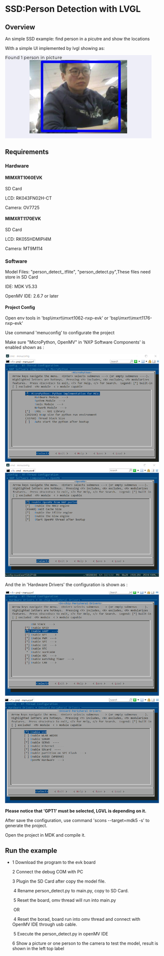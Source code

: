 # SSD:Person Detection with LVGL

## Overview

An simple SSD example: find person in a picutre and show the locations

With a simple UI implemented by lvgl showing as:

![Framework](example.jpg)

## Requirements

### Hardware

#### MIMXRT1060EVK

SD Card

LCD: RK043FN02H-CT

Camera: OV7725 

#### MIMXRT1170EVK

SD Card

LCD: RK055HDMIPI4M

Camera: MT9M114 

### Software

Model Files: "person_detect_.tflite", "person_detect.py",These files need store in SD Card

IDE: MDK V5.33

OpenMV IDE: 2.6.7 or later

#### Project Config

Open env tools in 'bsp\imxrt\imxrt1062-nxp-evk' or 'bsp\imxrt\imxrt1176-nxp-evk'

Use command 'menuconfig' to configurate the project

Make sure "MicroPython, OpenMV" in 'NXP Software Components' is enabled shown as :

![Framework](menu_mpy.png) 
![Framework](menu_omv.png) 

And the in 'Hardware Drivers' the configuration is shown as :

![Framework](menu_hardware.png)
![Framework](menu_hardware1.png)

**Please notice that 'GPT1' must be selected, LGVL is depending on it.**

After save the configuration, use command 'scons --target=mdk5 -s' to generate the project.

Open the project in MDK and compile it.

## Run the example

- 1 Download the program to the evk board
  
  2 Connect the debug COM with PC
  
  3 Plugin the SD Card after copy the model file.
  
  ​    4 Rename  person_detect.py to main.py, copy to SD Card.
  
  ​    5 Reset the board, omv thread will run into main.py
  
  ​    OR
  
  ​    4 Reset the borad, board run into omv thread and connect with OpenMV IDE through usb cable.
  
  ​    5 Execute the person_detect.py in openMV IDE
  
  6 Show a picture or one person to the camera to test the model, result is shown in the left top label
